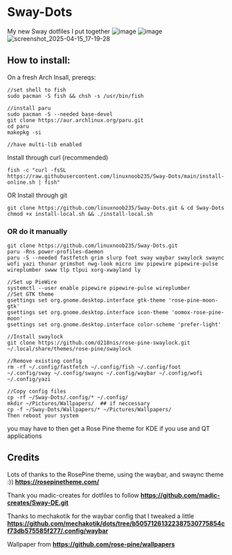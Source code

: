 # Sway-Dots
My new Sway dotfiles I put together
![image](https://github.com/user-attachments/assets/00d73f29-831e-4e76-ae51-07f7193f112a)
![image](https://github.com/user-attachments/assets/f6f81424-3e75-4e1d-ad4f-2e4d52899d1d)
![screenshot_2025-04-15_17-19-28](https://github.com/user-attachments/assets/fd8579b8-b6d9-46b3-a25c-d6d5d7920e78)
## How to install:
On a fresh Arch Insall, prereqs:
```
//set shell to fish
sudo pacman -S fish && chsh -s /usr/bin/fish

//install paru
sudo pacman -S --needed base-devel
git clone https://aur.archlinux.org/paru.git
cd paru
makepkg -si

//have multi-lib enabled
```
Install through curl (recommended)
``` 
fish -c "curl -fsSL https://raw.githubusercontent.com/linuxnoob235/Sway-Dots/main/install-online.sh | fish"
```
OR Install through git
``` 
git clone https://github.com/linuxnoob235/Sway-Dots.git & cd Sway-Dots 
chmod +x install-local.sh && ./install-local.sh
```
### OR do it manually
```
git clone https://github.com/linuxnoob235/Sway-Dots.git
paru -Rns power-profiles-daemon 
paru -S --needed fastfetch grim slurp foot sway waybar swaylock swaync wofi yazi thunar grimshot nwg-look micro imv pipewire pipewire-pulse wireplumber swww tlp tlpui xorg-xwayland ly

//Set up PieWire
systemctl --user enable pipewire pipewire-pulse wireplumber
//Set GTK theme
gsettings set org.gnome.desktop.interface gtk-theme 'rose-pine-moon-gtk'
gsettings set org.gnome.desktop.interface icon-theme 'oomox-rose-pine-moon'
gsettings set org.gnome.desktop.interface color-scheme 'prefer-light'

//Install swaylock
git clone https://github.com/d218nis/rose-pine-swaylock.git ~/.local/share/themes/rose-pine/swaylock

//Remove existing config
rm -rf ~/.config/fastfetch ~/.config/fish ~/.config/foot ~/.config/sway ~/.config/swaync ~/.config/waybar ~/.config/wofi ~/.config/yazi

//Copy config files
cp -rf ~/Sway-Dots/.config/* ~/.config/
mkdir ~/Pictures/Wallpapers/  ## if neccessary
cp -f ~/Sway-Dots/Wallpapers/* ~/Pictures/Wallpapers/ 
Then reboot your system
```
you may have to then get a Rose Pine theme for KDE if you use and QT applications
## **Credits**
Lots of thanks to the RosePine theme, using the waybar, and swaync theme :)) **https://rosepinetheme.com/**

Thank you madic-creates for dotfiles to follow **https://github.com/madic-creates/Sway-DE.git** 

Thanks to mechakotik for the waybar config that I tweaked a little **https://github.com/mechakotik/dots/tree/b50571261322387530775854cf73db575585f277/.config/waybar**

Wallpaper from **https://github.com/rose-pine/wallpapers**
